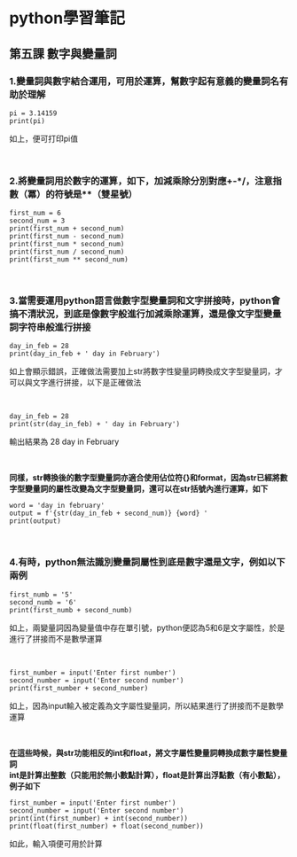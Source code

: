 # python學習筆記

## 第五課 數字與變量詞

### 1.變量詞與數字結合運用，可用於運算，幫數字起有意義的變量詞名有助於理解

```
pi = 3.14159
print(pi)
```

如上，便可打印pi值

&nbsp;

### 2.將變量詞用於數字的運算，如下，加減乘除分別對應+-*/，注意指數（冪）的符號是**（雙星號）

```
first_num = 6
second_num = 3
print(first_num + second_num)
print(first_num - second_num)
print(first_num * second_num)
print(first_num / second_num)
print(first_num ** second_num)
```

&nbsp;

### 3.當需要運用python語言做數字型變量詞和文字拼接時，python會搞不清狀況，到底是像數字般進行加減乘除運算，還是像文字型變量詞字符串般進行拼接

```
day_in_feb = 28
print(day_in_feb + ' day in February')
```

如上會顯示錯誤，正確做法需要加上str將數字性變量詞轉換成文字型變量詞，才可以與文字進行拼接，以下是正確做法

&nbsp;

```
day_in_feb = 28
print(str(day_in_feb) + ' day in February')
```

輸出結果為 28 day in February

&nbsp;

**同樣，str轉換後的數字型變量詞亦適合使用佔位符{}和format，因為str已經將數字型變量詞的屬性改變為文字型變量詞，還可以在str括號內進行運算，如下**

```
word = 'day in february'
output = f'{str(day_in_feb + second_num)} {word} '
print(output)
```

&nbsp;

### 4.有時，python無法識別變量詞屬性到底是數字還是文字，例如以下兩例

```
first_numb = '5'
second_numb = '6'
print(first_numb + second_numb)
```

如上，兩變量詞因為變量值中存在單引號，python便認為5和6是文字屬性，於是進行了拼接而不是數學運算

&nbsp;

```
first_number = input('Enter first number')
second_number = input('Enter second number')
print(first_number + second_number)
```

如上，因為input輸入被定義為文字屬性變量詞，所以結果進行了拼接而不是數學運算

&nbsp;

**在這些時候，與str功能相反的int和float，將文字屬性變量詞轉換成數字屬性變量詞**
<br>
**int是計算出整數（只能用於無小數點計算），float是計算出浮點數（有小數點），例子如下**

```
first_number = input('Enter first number')
second_number = input('Enter second number')
print(int(first_number) + int(second_number))
print(float(first_number) + float(second_number))
````

如此，輸入項便可用於計算
